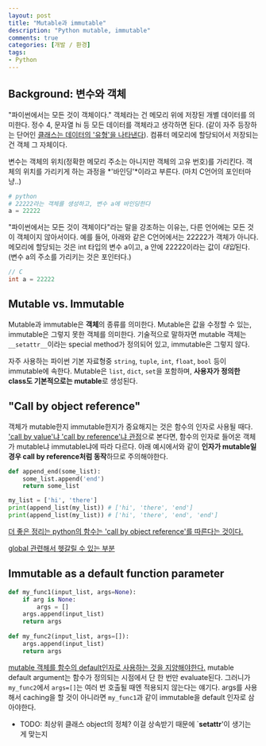 ```yaml
---
layout: post
title: "Mutable과 immutable"
description: "Python mutable, immutable"
comments: true
categories: [개발 / 환경]
tags:
- Python
---
```




## Background: 변수와 객체

"파이썬에서는 모든 것이 객체이다." 객체라는 건 메모리 위에 저장된 개별 데이터를 의미한다. 정수 4, 문자열 hi 등 모든 데이터를 객체라고 생각하면 된다. (같이 자주 등장하는 단어인 [클래스는 데이터의 '유형'을 나타낸다](https://python.bakyeono.net/chapter-8-2.html)). 컴퓨터 메모리에 할당되어서 저장되는 건 객체 그 자체이다.

변수는 객체의 위치(정확한 메모리 주소는 아니지만 객체의 고유 번호)를 가리킨다. 객체의 위치를 가리키게 하는 과정을 *'바인딩'*이라고 부른다. (마치 C언어의 포인터마냥..)

```python
# python
# 22222라는 객체를 생성하고, 변수 a에 바인딩한다
a = 22222
```

"파이썬에서는 모든 것이 객체이다"라는 말을 강조하는 이유는, 다른 언어에는 모든 것이 객체이지 않아서이다. 예를 들어, 아래와 같은 C언어에서는 22222가 객체가 아니다. 메모리에 할당되는 것은 int 타입의 변수 a이고, a 안에 22222이라는 값이 *대입*된다. (변수 a의 주소를 가리키는 것은 포인터다.)

```C
// C
int a = 22222
```



## Mutable vs. Immutable

Mutable과 immutable은 **객체**의 종류를 의미한다. Mutable은 값을 수정할 수 있는, immutable은 그렇지 못한 객체를 의미한다. 기술적으로 말하자면 mutable 객체는 `__setattr__`이라는  special method가 정의되어 있고, immutable은 그렇지 않다. 

자주 사용하는 파이썬 기본 자료형중 `string`, `tuple`, `int`, `float`, `bool` 등이 immutable에 속한다. Mutable은 `list`, `dict`, `set`을 포함하며, **사용자가 정의한 class도 기본적으로는 mutable**로 생성된다. 



## "Call by object reference"

객체가 mutable한지 immutable한지가 중요해지는 것은 함수의 인자로 사용될 때다. ['call by value'냐 'call by reference'냐 관점](https://wayhome25.github.io/cs/2017/04/11/cs-13/)으로 본다면, 함수의 인자로 들어온 객체가 mutable냐 immutable냐에 따라 다르다.  아래 예시에서와 같이 **인자가 mutable일 경우 call by reference처럼 동작**하므로 주의해야한다.

```python
def append_end(some_list):
    some_list.append('end')
    return some_list

my_list = ['hi', 'there']
print(append_list(my_list)) # ['hi', 'there', 'end']
print(append_list(my_list)) # ['hi', 'there', 'end', 'end']
```

[더 좋은 정리는 python의 함수는 'call by object reference'를 따른다는 것이다.](https://item4.github.io/2015-07-18/Some-Ambiguousness-in-Python-Tutorial-Call-by-What/)

[global 관련해서 헷갈릴 수 있는 부분](https://stackoverflow.com/questions/31435603/python-modify-global-list-inside-a-function)



## Immutable as a default function parameter

```python
def my_func1(input_list, args=None):
    if arg is None:
        args = []
    args.append(input_list)
    return args
    
def my_func2(input_list, args=[]):
    args.append(input_list)
    return args
```

[mutable 객체를 함수의 default인자로 사용하는 것을 지양해야한다.](https://docs.python-guide.org/writing/gotchas/) mutable default argument는 함수가 정의되는 시점에서 단 한 번만 evaluate된다. 그러니가 `my_func2`에서 `args=[]`는 여러 번 호출될 때엔 적용되지 않는다는 얘기다. args를 사용해서 caching을 할 것이 아니라면 `my_func1`과 같이 immutable을 default 인자로 삼아야한다.



- TODO: 최상위 클래스 object의 정체? 이걸 상속받기 때문에 `__setattr__'이 생기는 게 맞는지







